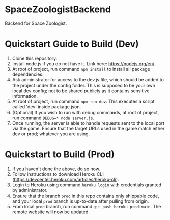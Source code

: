 # SpaceZoologistBackend
Backend for Space Zoologist.

# Quickstart Guide to Build (Dev)
1. Clone this repository.
2. Install node.js if you do not have it. Link here: https://nodejs.org/en/
3. At root of project, run command `npm install` to install all package dependencies.
4. Ask administrator for access to the dev.js file, which should be added to the project under the config folder. This is supposed to be your own local dev config; not to be shared publicly as it contains sensitive information.   
5. At root of project, run command `npm run dev`. This executes a script called 'dev' inside package.json.
6. (Optional) If you wish to run with debug commands, at root of project, run command `DEBUG=* node server.js`.
7. Once running, the server is able to handle requests sent to the local port via the game. Ensure that the target URLs used in the game match either dev or prod; whatever you are using.

# Quickstart to Build (Prod)
1. If you haven't done the above, do so now.
2. Follow instructions to download Heroku CLI (https://devcenter.heroku.com/articles/heroku-cli).
3. Login to Heroku using command `heroku login` with credentials granted by administrator.
4. Ensure that the branch `prod` in this repo contains only shippable code, and your local `prod` branch is up-to-date after pulling from origin.
5. From local `prod` branch, run command `git push heroku prod:main`. The remote website will now be updated.
